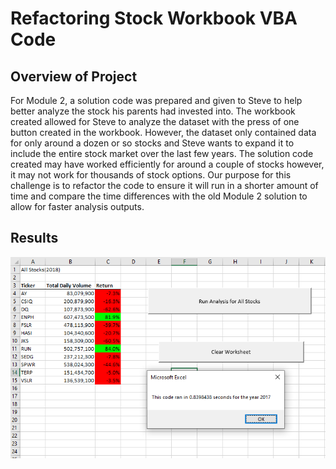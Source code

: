 # Refactoring Stock Workbook VBA Code

## Overview of Project
For Module 2, a solution code was prepared and given to Steve to help better analyze the stock his parents had invested into. The workbook created allowed for Steve to analyze the dataset with the press of one button created in the workbook. However, the dataset only contained data for only around a dozen or so stocks and Steve wants to expand it to include the entire stock market over the last few years. The solution code created may have worked efficiently for around a couple of stocks however, it may not work for thousands of stock options. Our purpose for this challenge is to refactor the code to ensure it will run in a shorter amount of time and compare the time differences with the old Module 2 solution to allow for faster analysis outputs.

## Results
![](Resources/green_stock_analysis_2017.PNG)


